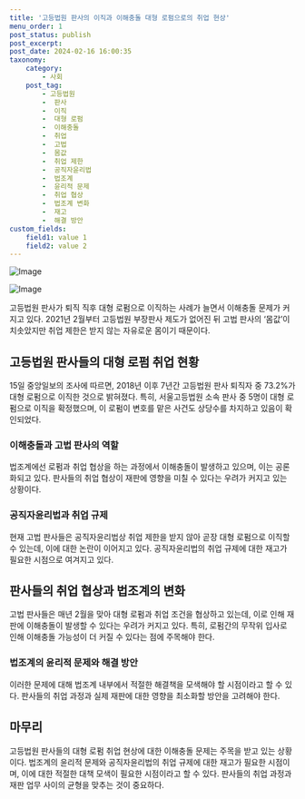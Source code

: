 ```yaml
---
title: '고등법원 판사의 이직과 이해충돌 대형 로펌으로의 취업 현상'
menu_order: 1
post_status: publish
post_excerpt: 
post_date: 2024-02-16 16:00:35
taxonomy:
    category:
        - 사회
    post_tag:
        - 고등법원
        -  판사
        -  이직
        -  대형 로펌
        -  이해충돌
        -  취업
        -  고법
        -  몸값
        -  취업 제한
        -  공직자윤리법
        -  법조계
        -  윤리적 문제
        -  취업 협상
        -  법조계 변화
        -  재고
        -  해결 방안
custom_fields:
    field1: value 1
    field2: value 2
---
```


![Image](https://imgnews.pstatic.net/image/025/2024/02/16/0003341727_001_20240216101201062.jpg?type=w647)

![Image](https://imgnews.pstatic.net/image/025/2024/02/16/0003341727_002_20240216101201164.jpg?type=w647)

고등법원 판사가 퇴직 직후 대형 로펌으로 이직하는 사례가 늘면서 이해충돌 문제가 커지고 있다. 2021년 2월부터 고등법원 부장판사 제도가 없어진 뒤 고법 판사의 ‘몸값’이 치솟았지만 취업 제한은 받지 않는 자유로운 몸이기 때문이다.
## 고등법원 판사들의 대형 로펌 취업 현황
15일 중앙일보의 조사에 따르면, 2018년 이후 7년간 고등법원 판사 퇴직자 중 73.2%가 대형 로펌으로 이직한 것으로 밝혀졌다. 특히, 서울고등법원 소속 판사 중 5명이 대형 로펌으로 이직을 확정했으며, 이 로펌이 변호를 맡은 사건도 상당수를 차지하고 있음이 확인되었다.
### 이해충돌과 고법 판사의 역할
법조계에선 로펌과 취업 협상을 하는 과정에서 이해충돌이 발생하고 있으며, 이는 공론화되고 있다. 판사들의 취업 협상이 재판에 영향을 미칠 수 있다는 우려가 커지고 있는 상황이다.
### 공직자윤리법과 취업 규제
현재 고법 판사들은 공직자윤리법상 취업 제한을 받지 않아 곧장 대형 로펌으로 이직할 수 있는데, 이에 대한 논란이 이어지고 있다. 공직자윤리법의 취업 규제에 대한 재고가 필요한 시점으로 여겨지고 있다.
## 판사들의 취업 협상과 법조계의 변화
고법 판사들은 매년 2월을 맞아 대형 로펌과 취업 조건을 협상하고 있는데, 이로 인해 재판에 이해충돌이 발생할 수 있다는 우려가 커지고 있다. 특히, 로펌간의 무작위 입사로 인해 이해충돌 가능성이 더 커질 수 있다는 점에 주목해야 한다.
### 법조계의 윤리적 문제와 해결 방안
이러한 문제에 대해 법조계 내부에서 적절한 해결책을 모색해야 할 시점이라고 할 수 있다. 판사들의 취업 과정과 실제 재판에 대한 영향을 최소화할 방안을 고려해야 한다.
## 마무리
고등법원 판사들의 대형 로펌 취업 현상에 대한 이해충돌 문제는 주목을 받고 있는 상황이다. 법조계의 윤리적 문제와 공직자윤리법의 취업 규제에 대한 재고가 필요한 시점이며, 이에 대한 적절한 대책 모색이 필요한 시점이라고 할 수 있다. 판사들의 취업 과정과 재판 업무 사이의 균형을 맞추는 것이 중요하다.
